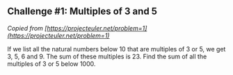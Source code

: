 ## Challenge #1: Multiples of 3 and 5 
*Copied from [https://projecteuler.net/problem=1](https://projecteuler.net/problem=1)*

If we list all the natural numbers below 10 that are multiples of 3 or 5, we get 3, 5, 6 and 9. The sum of these multiples is 23.
Find the sum of all the multiples of 3 or 5 below 1000.
